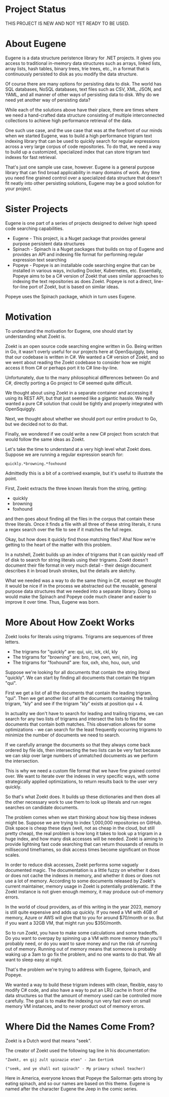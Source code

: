 # Project Status
THIS PROJECT IS NEW AND NOT YET READY TO BE USED.

# About Eugene
Eugene is a data structure peristence library for .NET projects.
It gives you access to traditional in-memory data structures such
as arrays, linked lists, array lists, hash tables, binary trees,
trie trees, etc., in a format that is continuously persisted to
disk as you modify the data structure.

Of course there are many options for persisting data to disk. The
world has SQL databases, NoSQL databases, text files such as CSV,
XML, JSON, and YAML, and all manner of other ways of persisting data to
disk. Why do we need yet another way of persisting data?

While each of the solutions above have their place, there are times
where we need a hand-crafted data structure consisting of multiple
interconnected collections to achieve high performance retrieval of
the data.

One such use case, and the use case that was at the forefront of our
minds when we started Eugene, was to build a high performance trigram
text indexing library that can be used to quickly search for regular
expressions across a very large corpus of code repositories. To do that,
we need a way to build up a customized, specialized index that can store
trigram text indexes for fast retrieval.

That's just one sample use case, however. Eugene is a general purpose 
library that can find broad applicability in many domains of work. Any
time you need fine grained control over a specialized data structure that
doesn't fit neatly into other persisting solutions, Eugene may be a good
solution for your project.

# Sister Projects
Eugene is one part of a series of projects designed to deliver high
speed code searching capabilities.

* Eugene  - This project, is a Nuget package that provides general purpose 
            persistent data structures
* Spinach - Spinach is a Nuget packages that builds on top of Eugene and 
            provides an API and indexing file format for performing regular 
            expression text searching
* Popeye  - Popeye is an installable code searching engine that can be
            installed in various ways, including Docker, Kubernetes, etc.
            Essentially, Popeye aims to be a C# version of Zoekt that uses
            similar approaches to indexing the text repositories as does
            Zoekt. Popeye is not a direct, line-for-line port of Zoekt,
            but is based on similar ideas.

Popeye uses the Spinach package, which in turn uses Eugene.

# Motivation
To understand the motivation for Eugene, one should start by understanding
what Zoekt is.

Zoekt is an open source code searching engine written in Go. Being written in Go,
it wasn't overly useful for our projects here at OpenSquiggly, being that
our codebase is written in C#. We wanted a C# version of Zoekt, and so we
went about reading the Zoekt codebase to consider how we might access it
from C# or perhaps port it to C# line-by-line.

Unfortunately, due to the many philosophical differences between Go and C#,
directly porting a Go project to C# seemed quite difficult.

We thought about using Zoekt in a separate container and accessing it using
its REST API, but that just seemed like a gigantic hassle. We really wanted
a pure C# solution that could be tightly and properly integrated with OpenSquiggly.

Next, we thought about whether we should port our entire product to Go, but
we decided not to do that.

Finally, we wondered if we could write a new C# project from scratch that would
follow the same ideas as Zoekt.

Let's take the time to understand at a very high level what Zoekt does. Suppose
we are running a regular expression search for:

```
quickly.*browning.*foxhound
```

Admittedly this is a bit of a contrived example, but it's useful to illustrate
the point.

First, Zoekt extracts the three known literals from the string, getting:

* quickly
* browning
* foxhound

and then goes about finding all the files in the corpus that contain these three
literals. Once it finds a file with all three of these string literals, it runs
a regex search over the file to see if it matches the full regex.

Okay, but how does it quickly find those matching files? Aha! Now we're getting to the
heart of the matter with this problem.

In a nutshell, Zoekt builds up an index of trigrams that it can quickly read off
of disk to search for string literals using their trigrams. Zoekt doesn't document
their file format in very much detail - their design document describes it in
broad brush strokes, but the details are sketchy.

What we needed was a way to do the same thing in C#, except we thought it would be
nice if in the process we abstracted out the reusable, general purpose data structures
that we needed into a separate library. Doing so would make the Spinach and Popeye
code much cleaner and easier to improve it over time. Thus, Eugene was born.

# More About How Zoekt Works
Zoekt looks for literals using trigrams. Trigrams are sequences of three letters.

* The trigrams for "quickly" are: qui, uic, ick, ckl, kly
* The trigrams for "browning" are: bro, row, own, wni, nin, ing
* The trigrams for "foxhound" are: fox, oxh, xho, hou, oun, und

Suppose we're looking for all documents that contain the string literal "quickly".
We can start by finding all documents that contain the trigram "qui".

First we get a list of all the documents that contain the leading trigram, "qui".
Then we get another list of all the documents containing the trailing trigram, "kly" 
and see if the trigram "kly" exists at position qui + 4.

In actuality we don't have to search for leading and trailing trigrams, we can
search for any two lists of trigrams and intersect the lists to find the documents
that contain both matches. This observation allows for some optimizations - we
can search for the least frequently occurring trigrams to minimize the number of
documents we need to search.

If we carefully arrange the documents so that they always come back ordered by
file ids, then intersecting the two lists can be very fast because we can skip
over large numbers of unmatched documents as we perform the intersection.

This is why we need a custom file format that we have fine grained control over.
We want to iterate over the indexes in very specific ways, with some strategically
applied optimizations, to return results back to the user very quickly.

So that's what Zoekt does. It builds up these dictionaries and then does all the other
necessary work to use them to look up literals and run regex searches on candidate
documents.

The problem comes when we start thinking about how big these indexes might be.
Suppose we are trying to index 1,000,000 repositories on GitHub. Disk space is cheap
these days (well, not as cheap in the cloud, but still pretty cheap), the real problem
is how long it takes to look up a trigram in a huge index, and how many disk accesses
will be needed. Zoekt is aiming to provide lightning fast code searching that can return
thousands of results in millisecond timeframes, so disk access times become significant
on those scales.

In order to reduce disk accesses, Zoekt performs some vaguely documented magic. The
documentation is a little fuzzy on whether it does or does not cache the indexes in
memory, and whether it does or does not use a lot of memory. According to some documents
released by Zoekt's current maintainer, memory usage in Zoekt is potentially problematic.
If the Zoekt instance is not given enough memory, it may produce out-of-memory errors.

In the world of cloud providers, as of this writing in the year 2023, memory is still
quite expensive and adds up quickly. If you need a VM with 4GB of memory, Azure or AWS
will give that to you for around $70/month or so. But if you want a 32GB VM, that might
run you $350/month.

So to run Zoekt, you have to make some calculations and some tradeoffs. Do you want to
overpay by spinning up a VM with more memory than you'll probably need, or do you want
to save money and run the risk of running out of memory. Running out of memory means
that someone is probably waking up a 3am to go fix the problem, and no one wants to do
that. We all want to sleep easy at night.

That's the problem we're trying to address with Eugene, Spinach, and Popeye.

We wanted a way to build these trigram indexes with clean, flexible, easy to modify C#
code, and also have a way to put an LRU cache in front of the data structures so that
the amount of memory used can be controlled more carefully. The goal is to make the
indexing run very fast even on small memory VM instances, and to never product out of
memory errors.

# Where Did the Names Come From?
Zoekt is a Dutch word that means "seek".

The creator of Zoekt used the following tag line in his documentation:

```
"Zoekt, en gij zult spinazie eten" - Jan Eertink

("seek, and ye shall eat spinach" - My primary school teacher)
```

Here in America, everyone knows that Popeye the Sailorman gets strong by eating spinach,
and so our names are based on this theme. Eugene is named after the character Eugene the Jeep
in the comic series.
